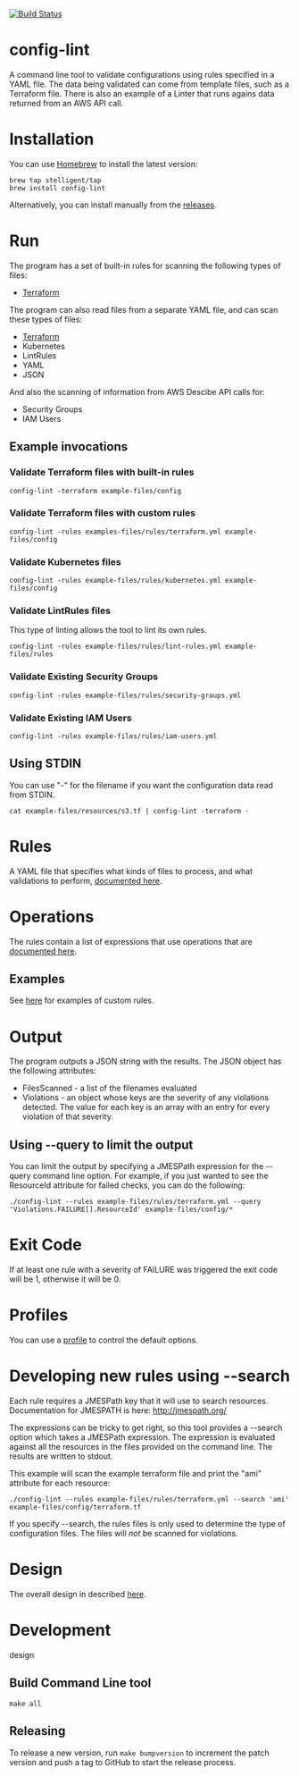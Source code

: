 [![Build Status](https://circleci.com/gh/stelligent/config-lint.svg?style=shield)](https://circleci.com/gh/stelligent/config-lint)

# config-lint

A command line tool to validate configurations using rules specified in a YAML file.
The data being validated can come from template files, such as a Terraform file.
There is also an example of a Linter that runs agains data returned from an AWS API call.

# Installation 
You can use [Homebrew](https://brew.sh/) to install the latest version:

```
brew tap stelligent/tap
brew install config-lint
```

Alternatively, you can install manually from the [releases](https://github.com/stelligent/config-lint/releases).

# Run

The program has a set of built-in rules for scanning the following types of files:

* [Terraform](docs/terraform.md)

The program can also read files from a separate YAML file, and can scan these types of files:

* [Terraform](docs/terraform.md)
* Kubernetes
* LintRules
* YAML
* JSON

And also the scanning of information from AWS Descibe API calls for:

* Security Groups
* IAM Users


## Example invocations

### Validate Terraform files with built-in rules

```
config-lint -terraform example-files/config
```

### Validate Terraform files with custom rules

```
config-lint -rules examples-files/rules/terraform.yml example-files/config
```

### Validate Kubernetes files

```
config-lint -rules example-files/rules/kubernetes.yml example-files/config
```

### Validate LintRules files

This type of linting allows the tool to lint its own rules.

```
config-lint -rules example-files/rules/lint-rules.yml example-files/rules
```

### Validate Existing Security Groups

```
config-lint -rules example-files/rules/security-groups.yml
```

### Validate Existing IAM Users

```
config-lint -rules example-files/rules/iam-users.yml
```


## Using STDIN

You can use "-" for the filename if you want the configuration data read from STDIN.

```
cat example-files/resources/s3.tf | config-lint -terraform -
```

# Rules

A YAML file that specifies what kinds of files to process, and what validations to perform, [documented here](docs/rules.md).

# Operations

The rules contain a list of expressions that use operations that are [documented here](docs/operations.md).

## Examples

See [here](docs/example-rules.md) for examples of custom rules.

# Output

The program outputs a JSON string with the results. The JSON object has the following attributes:

* FilesScanned - a list of the filenames evaluated
* Violations - an object whose keys are the severity of any violations detected. The value for each key is an array with an entry for every violation of that severity.

## Using --query to limit the output

You can limit the output by specifying a JMESPath expression for the --query command line option. For example, if you just wanted to see the ResourceId attribute for failed checks, you can do the following:

```
./config-lint --rules example-files/rules/terraform.yml --query 'Violations.FAILURE[].ResourceId' example-files/config/*
```

# Exit Code

If at least one rule with a severity of FAILURE was triggered the exit code will be 1, otherwise it will be 0.


# Profiles

You can use a [profile](docs/profiles.md) to control the default options.

# Developing new rules using --search

Each rule requires a JMESPath key that it will use to search resources. Documentation for JMESPATH is here: http://jmespath.org/

The expressions can be tricky to get right, so this tool provides a --search option which takes a JMESPath expression. The expression is evaluated against all the resources in the files provided on the command line. The results are written to stdout.

This example will scan the example terraform file and print the "ami" attribute for each resource:

```
./config-lint --rules example-files/rules/terraform.yml --search 'ami' example-files/config/terraform.tf
```

If you specify --search, the rules files is only used to determine the type of configuration files.
The files will *not* be scanned for violations.

# Design

The overall design in described [here](docs/design.md).

# Development
design
## Build Command Line tool

```
make all
```

## Releasing
To release a new version, run `make bumpversion` to increment the patch version and push a tag to GitHub to start the release process.

